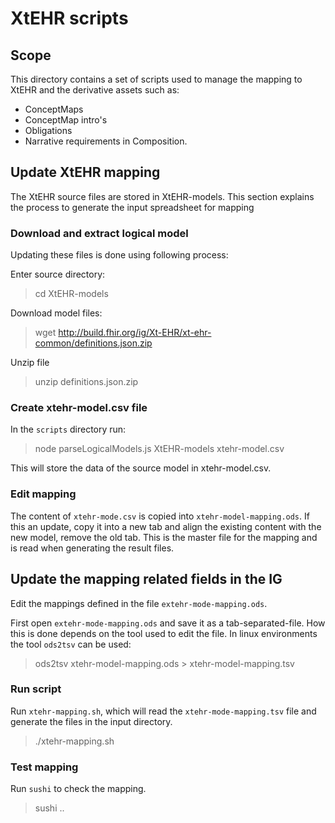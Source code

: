 
# XtEHR scripts

## Scope

This directory contains a set of scripts used to manage the mapping to XtEHR and the derivative assets such as:
* ConceptMaps
* ConceptMap intro's
* Obligations
* Narrative requirements in Composition.

## Update XtEHR mapping

The XtEHR source files are stored in XtEHR-models. This section explains the process to generate the input spreadsheet for mapping

### Download and extract logical model

Updating these files is done using following process:

Enter source directory:
> cd XtEHR-models

Download model files:
> wget  http://build.fhir.org/ig/Xt-EHR/xt-ehr-common/definitions.json.zip

Unzip file
> unzip definitions.json.zip

### Create xtehr-model.csv file

In the `scripts` directory run:
> node parseLogicalModels.js XtEHR-models xtehr-model.csv

This will store the data of the source model in xtehr-model.csv.

### Edit mapping

The content of `xtehr-mode.csv` is copied into `xtehr-model-mapping.ods`. If this an update, copy it into a new tab and align the existing content with the new model, remove the old tab.
This is the master file for the mapping and is read when generating the result files.

## Update the mapping related fields in the IG

Edit the mappings defined in the file `extehr-mode-mapping.ods`.

First open `extehr-mode-mapping.ods` and save it as a tab-separated-file. How this is done depends on the tool used to edit the file. In linux environments the tool `ods2tsv` can be used:

> ods2tsv xtehr-model-mapping.ods > xtehr-model-mapping.tsv

### Run script

Run `xtehr-mapping.sh`, which will read the `xtehr-mode-mapping.tsv` file and generate the files in the input directory.

> ./xtehr-mapping.sh

### Test mapping

Run `sushi` to check the mapping.

> sushi ..
